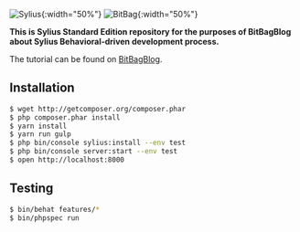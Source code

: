 ![Sylius](http://demo.sylius.org/assets/shop/img/logo.png){:width="50%"}
![BitBag](https://bitbag.shop/static/bitbag-logo.png){:width="50%"}

**This is Sylius Standard Edition repository for the purposes of BitBagBlog about Sylius Behavioral-driven development process.**

The tutorial can be found on [BitBagBlog](https://bitbag.shop/blog/post/working-with-bdd-and-resources-in-sylius-part-0-introduction).



Installation
------------

```bash
$ wget http://getcomposer.org/composer.phar
$ php composer.phar install
$ yarn install
$ yarn run gulp
$ php bin/console sylius:install --env test
$ php bin/console server:start --env test
$ open http://localhost:8000
```

Testing
------------

```bash
$ bin/behat features/*
$ bin/phpspec run
```